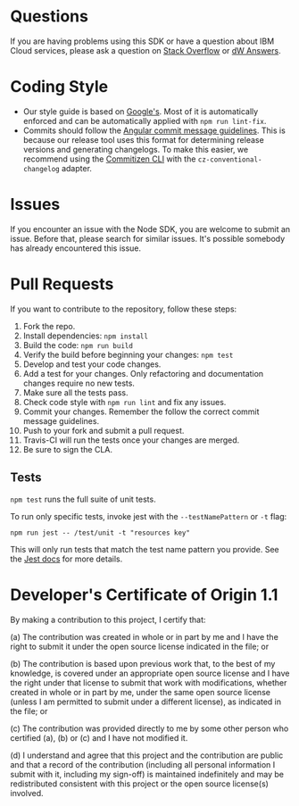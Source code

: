 # Questions

If you are having problems using this SDK or have a question about IBM Cloud services,
please ask a question on [Stack Overflow](http://stackoverflow.com/questions/ask) or
[dW Answers](https://developer.ibm.com/answers/questions/ask).

# Coding Style

* Our style guide is based on [Google's](https://google.github.io/styleguide/jsguide.html).
Most of it is automatically enforced and can be automatically applied with `npm run lint-fix`.
* Commits should follow the [Angular commit message guidelines](https://github.com/angular/angular/blob/master/CONTRIBUTING.md#-commit-message-guidelines).
This is because our release tool uses this format for determining release versions and generating changelogs.
To make this easier, we recommend using the [Commitizen CLI](https://github.com/commitizen/cz-cli) with the `cz-conventional-changelog` adapter.

# Issues

If you encounter an issue with the Node SDK, you are welcome to submit an issue.
Before that, please search for similar issues. It's possible somebody has
already encountered this issue.

# Pull Requests

If you want to contribute to the repository, follow these steps:

1. Fork the repo.
2. Install dependencies: `npm install`
3. Build the code: `npm run build`
4. Verify the build before beginning your changes: `npm test`
2. Develop and test your code changes.
4. Add a test for your changes. Only refactoring and documentation changes require no new tests.
5. Make sure all the tests pass.
2. Check code style with `npm run lint` and fix any issues.
6. Commit your changes. Remember the follow the correct commit message guidelines.
7. Push to your fork and submit a pull request.
3. Travis-CI will run the tests once your changes are merged.
8. Be sure to sign the CLA.

## Tests

`npm test` runs the full suite of unit tests.

To run only specific tests, invoke jest with the `--testNamePattern` or `-t` flag:

```
npm run jest -- /test/unit -t "resources key"
```

This will only run tests that match the test name pattern you provide.
See the [Jest docs](https://jestjs.io/docs/en/cli#testnamepattern-regex) for more details.

# Developer's Certificate of Origin 1.1

By making a contribution to this project, I certify that:

(a) The contribution was created in whole or in part by me and I
   have the right to submit it under the open source license
   indicated in the file; or

(b) The contribution is based upon previous work that, to the best
   of my knowledge, is covered under an appropriate open source
   license and I have the right under that license to submit that
   work with modifications, whether created in whole or in part
   by me, under the same open source license (unless I am
   permitted to submit under a different license), as indicated
   in the file; or

(c) The contribution was provided directly to me by some other
   person who certified (a), (b) or (c) and I have not modified
   it.

(d) I understand and agree that this project and the contribution
   are public and that a record of the contribution (including all
   personal information I submit with it, including my sign-off) is
   maintained indefinitely and may be redistributed consistent with
   this project or the open source license(s) involved.
